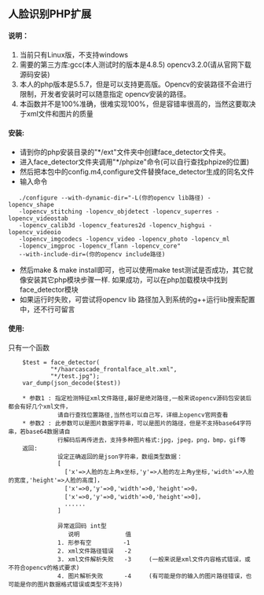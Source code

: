## 人脸识别PHP扩展

#### 说明：
1. 当前只有Linux版，不支持windows 
2. 需要的第三方库:gcc(本人测试时的版本是4.8.5)
                opencv3.2.0(请从官网下载源码安装)
3. 本人的php版本是5.5.7，但是可以支持更高版。Opencv的安装路径不会进行限制，开发者安装时可以随意指定
    opencv安装的路径。
4. 本函数并不是100%准确，很难实现100%，但是容错率很高的，当然这要取决于xml文件和图片的质量

#### 安装:
* 请到你的php安装目录的"*/ext"文件夹中创建face_detector文件夹。
* 进入face_detector文件夹调用"*/phpize"命令(可以自行查找phpize的位置)
* 然后把本包中的config.m4,configure文件替换face_detector生成的同名文件
* 输入命令
```
   ./configure --with-dynamic-dir="-L(你的opencv lib路径) -lopencv_shape 
   -lopencv_stitching -lopencv_objdetect -lopencv_superres -lopencv_videostab 
   -lopencv_calib3d -lopencv_features2d -lopencv_highgui -lopencv_videoio 
   -lopencv_imgcodecs -lopencv_video -lopencv_photo -lopencv_ml 
   -lopencv_imgproc -lopencv_flann -lopencv_core"  
   --with-include-dir=(你的opencv include路径)
```
* 然后make & make install即可，也可以使用make test测试是否成功，其它就像安装其它php模块步骤一样.
    如果成功，可以在php加载模块中找到face_detector模块
* 如果运行时失败，可尝试将opencv lib 路径加入到系统的g++运行lib搜索配置中，还不行可留言                

#### 使用:
只有一个函数
````
    $test = face_detector(
            "*/haarcascade_frontalface_alt.xml",
            "*/test.jpg");
    var_dump(json_decode($test))
    
    * 参数1 : 指定检测特征xml文件路径,最好是绝对路径,一般来说opencv源码包安装后都会有好几个xml文件，
              请自行查找位置路径,当然也可以自己写，详细上opencv官网查看
    * 参数2 : 此参数可以是图片数据字符串，可以是图片的路径，但是不支持base64字符串，若base64数据请自
              行解码后再传进去，支持多种图片格式:jpg，jpeg，png，bmp，gif等
    返回:
              设定正确返回的是json字符串，数组类型数据：
              [
                ['x'=>人脸的左上角x坐标,'y'=>人脸的左上角y坐标,'width'=>人脸的宽度,'height'=>人脸的高度]，
                ['x'=>0,'y'=>0,'width'=>0,'height'=>0，
                ['x'=>0,'y'=>0,'width'=>0,'height'=>0]，
                ......
              ]
              
              异常返回码 int型
                 说明             值   
              1. 形参有空         -1    
              2. xml文件路径错误   -2     
              3. xml文件解析失败   -3     (一般来说是xml文件内容格式错误，或不符合opencv的格式要求)
              4. 图片解析失败      -4     (有可能是你的输入的图片路径错误，也可能是你的图片数据格式错误或类型不支持)   
````